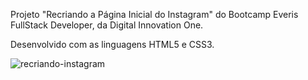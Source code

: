 Projeto "Recriando a Página Inicial do Instagram" do Bootcamp Everis FullStack Developer, da Digital Innovation One. 

Desenvolvido com as linguagens HTML5 e CSS3.

![recriando-instagram](https://user-images.githubusercontent.com/73860240/100267102-a26eb780-2f31-11eb-93d0-5566f232879d.png)
